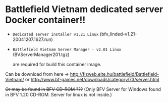 # Battlefield Vietnam dedicated server Docker container!!

* `Dedicated server installer v1.21 Linux` (bfv_linded-v1.21-20041207.1627.run)
* `Battlefield Vietnam Server Manager - v2.01 Linux` (BVServerManager201.tgz)

    are required for build this container image.

Can be download from here -> http://fizweb.elte.hu/battlefield/Battlefield-Vietnam/ or http://www.bf-games.net/downloads/category/73/server.html

~~Or may be found in BFV CD-ROM ???~~ (Only BFV Server for Windows found in BFV 1.20 CD-ROM. Server for linux is not inside.)
